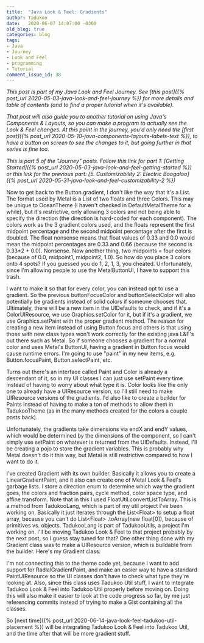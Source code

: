 ```yaml
---
title:  "Java Look & Feel: Gradients"
author: Tadukoo
date:   2020-06-07 14:07:00 -0300
old_blog: true
categories: blog
tags: 
- Java
- Journey
- Look and Feel
- programming
- Tutorial
comment_issue_id: 38
---
```

*This post is part of my Java Look and Feel Journey. See [this post]({% post_url 2020-05-03-java-look-and-feel-journey %}) for more details and table of contents (and to find a proper tutorial when it's available).*

*That post will also guide you to another tutorial on using Java's Components & Layouts, so you can make a program to actually see the Look & Feel changes. At this point in the journey, you'd only need the 
[first post]({% post_url 2020-05-10-java-components-layouts-labels-text %}), to have a button on screen to see the changes to it, but going further in that series is fine too.*

*This is part 5 of the "Journey" posts. Follow this link for part 1: [Getting Started]({% post_url 2020-05-03-java-look-and-feel-getting-started %}) or this link for the previous part: 
[5. Customizability 2: Electric Boogaloo]({% post_url 2020-05-31-java-look-and-feel-customizability-2 %})*

Now to get back to the Button.gradient, I don't like the way that it's a List. The format used by Metal is a List of two floats and three Colors. This may be unique to OceanTheme (I haven't checked in DefaultMetalTheme 
for a while), but it's restrictive, only allowing 3 colors and not being able to specify the direction (the direction is hard-coded for each component). The colors work as the 3 gradient colors used, and the floats 
represent the first midpoint percentage and the second midpoint percentage after the first is doubled. The float nonsense means that float values of 0.33 and 0.0 would mean the midpoint percentages are 0.33 and 0.66 
(because the second is 0.33*2 + 0.0). Nonsense. Now another thing, two midpoints = four colors (because of 0.0, midpoint1, midpoint2, 1.0). So how do you place 3 colors onto 4 spots? If you guessed you do 1, 2, 1, 3, 
you cheated. Unfortunately, since I'm allowing people to use the MetalButtonUI, I have to support this trash.

I want to make it so that for every color, you can instead opt to use a gradient. So the previous buttonFocusColor and buttonSelectColor will also potentially be gradients instead of solid colors if someone chooses that. 
Ultimately, there will be a new item in the UIDefaults to check, and if it's a ColorUIResource, we use Graphics.setColor for it, but if it's a gradient, we use Graphics.setPaint with the proper gradient method. The 
reason for creating a new item instead of using Button.focus and others is that using those with new class types won't work correctly for the existing java L&F's out there such as Metal. So if someone chooses a 
gradient for a normal color and uses Metal's ButtonUI, having a gradient in Button.focus would cause runtime errors. I'm going to use "paint" in my new items, e.g. Button.focusPaint, Button.selectPaint, etc.

Turns out there's an interface called Paint and Color is already a descendant of it, so in my UI classes I can just use setPaint every time instead of having to worry about what type it is. Color looks like the only one 
to already have a UIResource version, so I'll still need to make UIResource versions of the gradients. I'd also like to create a builder for Paints instead of having to make a ton of methods to allow them in TadukooTheme 
(as in the many methods created for the colors a couple posts back).

Unfortunately, the gradients take dimensions via endX and endY values, which would be determined by the dimensions of the component, so I can't simply use setPaint on whatever is returned from the UIDefaults. Instead, 
I'll be creating a pojo to store the gradient variables. This is probably why Metal doesn't do it this way, but Metal is still restrictive compared to how I want to do it.

I've created Gradient with its own builder. Basically it allows you to create a LinearGradientPaint, and it also can create one of Metal Look & Feel's garbage lists. I store a direction enum to determine which way 
the gradient goes, the colors and fraction pairs, cycle method, color space type, and affine transform. Note that in this I used FloatUtil.convertListToArray. This is a method from TadukooLang, which is part of my util 
project I've been working on. Basically it just iterates through the List&lt;Float&gt; to setup a float array, because you can't do List&lt;Float&gt; .toArray(new float[0]), because of primitives vs. objects. 
TadukooLang is part of TadukooUtils, a project I'm working on. I'll be moving Tadukoo Look & Feel to that project probably by the next post, so I guess stay tuned for that? One other thing done with my Gradient 
class was to make a UIResource version, which is buildable from the builder. Here's my Gradient class:

<script src="https://gist.github.com/Tadukoo/62d99507c170e539a5fcd02650eed224.js"></script>

I'm not connecting this to the theme code yet, because I want to add support for RadialGradientPaint, and make an easier way to have a standard PaintUIResource so the UI classes don't have to check what type they're 
looking at. Also, since this class uses Tadukoo Util stuff, I want to integrate Tadukoo Look & Feel into Tadukoo Util properly before moving on. Doing this will also make it easier to look at the code progress so far, 
by me just referencing commits instead of trying to make a Gist containing all the classes.

So [next time]({% post_url 2020-06-14-java-look-feel-tadukoo-util-placement %}) will be integrating Tadukoo Look & Feel into Tadukoo Util, and the time after that will be more gradient stuff.
